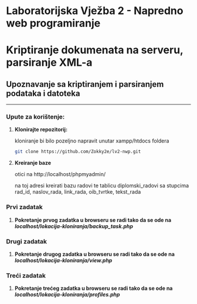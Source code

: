 # Laboratorijska Vježba 2 - Napredno web programiranje

# Kriptiranje dokumenata na serveru, parsiranje XML-a

## Upoznavanje sa kriptiranjem i parsiranjem podataka i datoteka

---

### Upute za korištenje:

1. **Klonirajte repozitorij:**

    kloniranje bi bilo pozeljno napravit unutar xampp/htdocs foldera
     ```bash
     git clone https://github.com/Zokky2e/lv2-nwp.git

2. **Kreiranje baze**

   otici na http://localhost/phpmyadmin/

   na toj adresi kreirati bazu radovi te tablicu diplomski_radovi sa stupcima rad_id, naslov_rada, link_rada, oib_tvrtke, tekst_rada


### Prvi zadatak
1. **Pokretanje prvog zadatka u browseru se radi tako da se ode na _localhost/lokacija-kloniranja/backup_task.php_**

### Drugi zadatak
1.  **Pokretanje drugog zadatka u browseru se radi tako da se ode na _localhost/lokacija-kloniranja/view.php_**

### Treći zadatak
1.  **Pokretanje trećeg zadatka u browseru se radi tako da se ode na _localhost/lokacija-kloniranja/profiles.php_**
